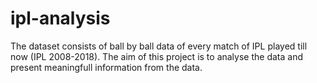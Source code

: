 # ipl-analysis
The dataset consists of ball by ball data of every match of IPL played till now (IPL 2008-2018).
The aim of this project is to analyse the data and present meaningfull information from the data.
